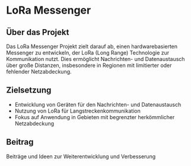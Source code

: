 # LoRa Messenger

## Über das Projekt
Das LoRa Messenger Projekt zielt darauf ab, einen hardwarebasierten Messenger zu entwickeln, der LoRa (Long Range) Technologie zur Kommunikation nutzt. Dies ermöglicht Nachrichten- und Datenaustausch über große Distanzen, insbesondere in Regionen mit limitierter oder fehlender Netzabdeckung.

## Zielsetzung
- Entwicklung von Geräten für den Nachrichten- und Datenaustausch
- Nutzung von LoRa für Langstreckenkommunikation
- Fokus auf Anwendung in Gebieten mit begrenzter herkömmlicher Netzabdeckung

## Beitrag
Beiträge und Ideen zur Weiterentwicklung und Verbesserung
